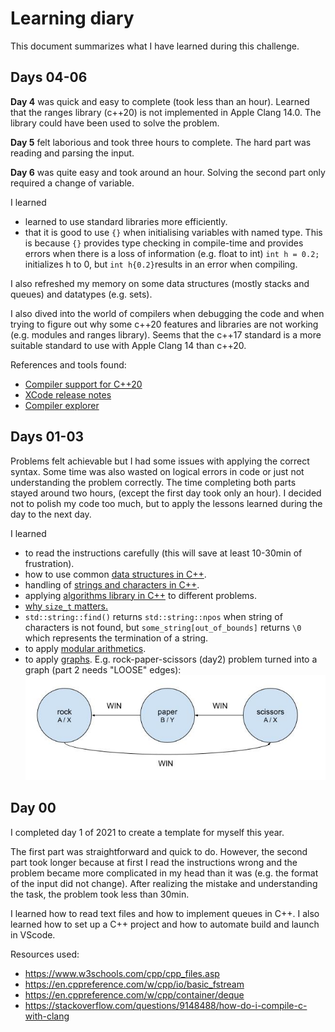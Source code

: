 # Learning diary

This document summarizes what I have learned during this challenge.

## Days 04-06

**Day 4** was quick and easy to complete (took less than an hour). Learned that the ranges library (c++20) is not implemented in Apple Clang 14.0. The library could have been used to solve the problem.

**Day 5** felt laborious and took three hours to complete. The hard part was reading and parsing the input.

**Day 6** was quite easy and took around an hour. Solving the second part only required a change of variable.

I learned

* learned to use standard libraries more efficiently.
* that it is good to use `{}` when initialising variables with named type. This is because `{}` provides type checking in compile-time and provides errors when there is a loss of information (e.g. float to int) `int h = 0.2;` initializes h to 0, but `int h{0.2}`results in an error when compiling.

I also refreshed my memory on some data structures (mostly stacks and queues) and datatypes (e.g. sets).

I also dived into the world of compilers when debugging the code and when trying to figure out why some c++20 features and libraries are not working (e.g. modules and ranges library). Seems that the c++17 standard is a more suitable standard to use with Apple Clang 14 than c++20.

References and tools found:

* [Compiler support for C++20](<https://en.cppreference.com/w/cpp/compiler_support/20>)
* [XCode release notes](<https://developer.apple.com/documentation/xcode-release-notes/xcode-14-release-notes>)
* [Compiler explorer](<https://godbolt.org/>)

## Days 01-03

Problems felt achievable but I had some issues with applying the correct syntax. Some time was also wasted on logical errors in code or just not understanding the problem correctly. The time completing both parts stayed around two hours, (except the first day took only an hour). I decided not to polish my code too much, but to apply the lessons learned during the day to the next day.

I learned

* to read the instructions carefully (this will save at least 10-30min of frustration).
* how to use common [data structures in C++](<https://en.cppreference.com/w/cpp/container>).
* handling of [strings and characters in C++](<https://en.cppreference.com/w/cpp/string/basic_string>).
* applying [algorithms library in C++](<https://en.cppreference.com/w/cpp/algorithm>) to different problems.
* [why `size_t` matters.](<https://www.embedded.com/why-size_t-matters/>)
* `std::string::find()` returns `std::string::npos` when string of characters is not found, but `some_string[out_of_bounds]` returns `\0` which represents the termination of a string.
* to apply [modular arithmetics](<https://www.khanacademy.org/computing/computer-science/cryptography/modarithmetic/a/)what-is-modular-arithmetic>).
* to apply [graphs](<https://en.wikipedia.org/wiki/Graph_(abstract_data_type)>). E.g. rock-paper-scissors (day2) problem turned into a graph (part 2 needs "LOOSE" edges):
![rock-paper-scissors-graph](images/rock_paper_scissors.jpg)

## Day 00

I completed day 1 of 2021 to create a template for myself this year.

The first part was straightforward and quick to do. However, the second part took longer because at first I read the instructions wrong and the problem became more complicated in my head than it was (e.g. the format of the input did not change). After realizing the mistake and understanding the task, the problem took less than 30min.

I learned how to read text files and how to implement queues in C++. I also learned how to set up a C++ project and how to automate build and launch in VScode.

Resources used:

* <https://www.w3schools.com/cpp/cpp_files.asp>
* <https://en.cppreference.com/w/cpp/io/basic_fstream>
* <https://en.cppreference.com/w/cpp/container/deque>
* <https://stackoverflow.com/questions/9148488/how-do-i-compile-c-with-clang>

